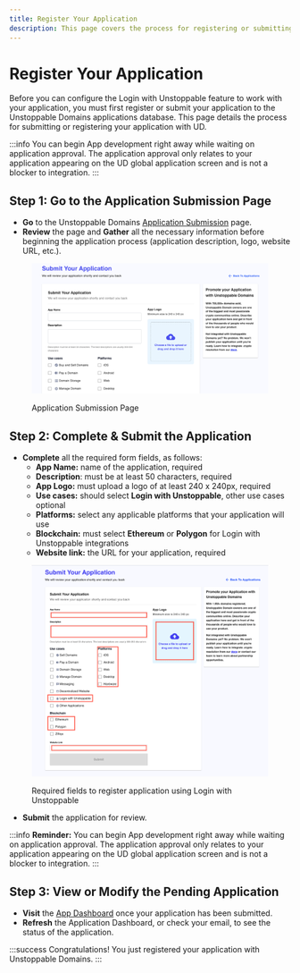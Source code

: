 ```yaml
---
title: Register Your Application
description: This page covers the process for registering or submitting your application to Unstoppable Domains. This is the first step to use the Login with Unstoppable feature.
---
```


# Register Your Application

Before you can configure the Login with Unstoppable feature to work with your application, you must first register or submit your application to the Unstoppable Domains applications database. This page details the process for submitting or registering your application with UD.

:::info
You can begin App development right away while waiting on application approval. The application approval only relates to your application appearing on the UD global application screen and is not a blocker to integration.
:::

## Step 1: Go to the Application Submission Page

* **Go** to the Unstoppable Domains [Application Submission](https://unstoppabledomains.com/app-submission) page.
* **Review** the page and **Gather** all the necessary information before beginning the application process (application description, logo, website URL, etc.).

<figure>

![Application Submission Page](/images/submit-your-application.png '#width=70%;')

<figcaption>Application Submission Page</figcaption>
</figure>

## Step 2: Complete & Submit the Application

* **Complete** all the required form fields, as follows:&#x20;
  * **App Name:** name of the application, required
  * **Description**: must be at least 50 characters, required
  * **App Logo:** must upload a logo of at least 240 x 240px, required
  * **Use cases:** should select **Login with Unstoppable**, other use cases optional
  * **Platforms:** select any applicable platforms that your application will use
  * **Blockchain:** must select **Ethereum** or **Polygon** for Login with Unstoppable integrations
  * **Website link:** the URL for your application, required

<figure>

![Required fields to register application using Login with Unstoppable](/images/submit_your_application_login.png '#width=70%;')

<figcaption>Required fields to register application using Login with Unstoppable</figcaption>
</figure>

* **Submit** the application for review.

:::info
**Reminder:** You can begin App development right away while waiting on application approval. The application approval only relates to your application appearing on the UD global application screen and is not a blocker to integration.
:::

## Step 3: View or Modify the Pending Application

* **Visit** the [App Dashboard](https://unstoppabledomains.com/app-dashboard) once your application has been submitted.&#x20;
* **Refresh** the Application Dashboard, or check your email, to see the status of the application.

:::success Congratulations!
You just registered your application with Unstoppable Domains.
:::
